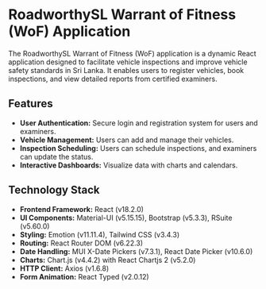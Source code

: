 # RoadworthySL Warrant of Fitness (WoF) Application

The RoadworthySL Warrant of Fitness (WoF) application is a dynamic React application designed to facilitate vehicle inspections and improve vehicle safety standards in Sri Lanka. It enables users to register vehicles, book inspections, and view detailed reports from certified examiners.

## Features

- **User Authentication:** Secure login and registration system for users and examiners.
- **Vehicle Management:** Users can add and manage their vehicles.
- **Inspection Scheduling:** Users can schedule inspections, and examiners can update the status.
- **Interactive Dashboards:** Visualize data with charts and calendars.

## Technology Stack

- **Frontend Framework:** React (v18.2.0)
- **UI Components:** Material-UI (v5.15.15), Bootstrap (v5.3.3), RSuite (v5.60.0)
- **Styling:** Emotion (v11.11.4), Tailwind CSS (v3.4.3)
- **Routing:** React Router DOM (v6.22.3)
- **Date Handling:** MUI X-Date Pickers (v7.3.1), React Date Picker (v10.6.0)
- **Charts:** Chart.js (v4.4.2) with React Chartjs 2 (v5.2.0)
- **HTTP Client:** Axios (v1.6.8)
- **Form Animation:** React Typed (v2.0.12)
